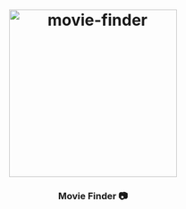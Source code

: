 <h1 align="center">
	<img
		width="300"
		alt="movie-finder"
![Screenshot 2023-07-15 at 22 17 35](https://github.com/PayamAnari/Api-movie-finder/assets/125816107/ae959b63-485a-4a81-9985-360facf45cb3)</h1>

<h3 align="center">
	Movie Finder  📷
</h3>
